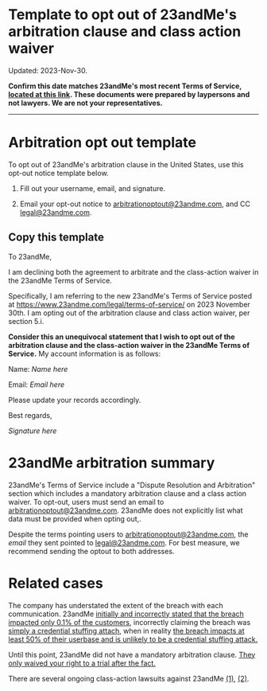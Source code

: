 Template to opt out of 23andMe's arbitration clause and class action waiver
===

Updated: 2023-Nov-30.

**Confirm this date matches 23andMe's most recent Terms of Service, [located at this link](https://www.23andme.com/legal/terms-of-service/#dispute-resolution-arbitration). These documents were prepared by laypersons and not lawyers. We are not your representatives.**

---

# Arbitration opt out template

To opt out of 23andMe's arbitration clause in the United States, use this opt-out notice template below.

1. Fill out your username, email, and signature.

2. Email your opt-out notice to [arbitrationoptout@23andme.com](mailto:arbitrationoptout@23andme.com), and CC [legal@23andme.com](mailto:legal@23andme.com).

## Copy this template

To 23andMe,

I am declining both the agreement to arbitrate and the class-action waiver in the 23andMe Terms of Service.

Specifically, I am referring to the new 23andMe's Terms of Service posted at https://www.23andme.com/legal/terms-of-service/ on 2023 November 30th. I am opting out of the arbitration clause and class action waiver, per section 5.i.

**Consider this an unequivocal statement that I wish to opt out of the arbitration clause and the class-action waiver in the 23andMe Terms of Service.** My account information is as follows:

Name: *Name here*

Email: *Email here*

Please update your records accordingly.

Best regards,

*Signature here*


# 23andMe arbitration summary

23andMe's Terms of Service include a "Dispute Resolution and Arbitration" section which includes a mandatory arbitration clause and a class action waiver. To opt-out, users must send an email to [arbitrationoptout@23andme.com](mailto:arbitrationoptout@23andme.com). 23andMe does not explicitly list what data must be provided when opting out,.

Despite the terms pointing users to [arbitrationoptout@23andme.com](mailto:arbitrationoptout@23andme.com), the *email* they sent pointed to [legal@23andme.com](mailto:legal@23andme.com). For best measure, we recommend sending the optout to both addresses.

# Related cases

The company has understated the extent of the breach with each communication. 23andMe [initially and incorrectly stated that the breach impacted only 0.1% of the customers](https://techcrunch.com/2023/12/04/23andme-confirms-hackers-stole-ancestry-data-on-6-9-million-users/), incorrectly claiming the breach was [simply a credential stuffing attach](https://www.engadget.com/23andme-user-data-breached-in-credential-stuffing-attack-231757254.html), when in reality [the breach impacts at least 50% of their userbase and is unlikely to be a credential stuffing attack.](https://www.engadget.com/23andme-hack-now-estimated-to-affect-over-half-of-customers-165314743.html)

Until this point, 23andMe did not have a mandatory arbitration clause. [They only waived your right to a trial after the fact.](https://www.engadget.com/23andme-frantically-changed-its-terms-of-service-to-prevent-hacked-customers-from-suing-152434306.html)

There are several ongoing class-action lawsuits against 23andMe [(1)](https://knd.law/class-actions/23-and-me/), [(2)](https://trellis.law/case/17031/2023-l-011549/michele-bacus-vs-23andme-inc).
